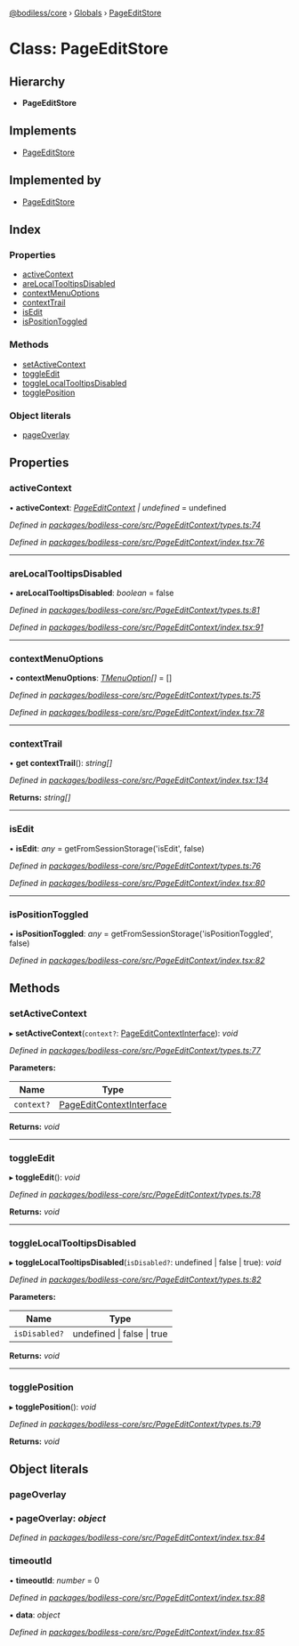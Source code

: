 [@bodiless/core](../README.md) › [Globals](../globals.md) › [PageEditStore](pageeditstore.md)

# Class: PageEditStore

## Hierarchy

* **PageEditStore**

## Implements

* [PageEditStore](pageeditstore.md)

## Implemented by

* [PageEditStore](pageeditstore.md)

## Index

### Properties

* [activeContext](pageeditstore.md#activecontext)
* [areLocalTooltipsDisabled](pageeditstore.md#arelocaltooltipsdisabled)
* [contextMenuOptions](pageeditstore.md#contextmenuoptions)
* [contextTrail](pageeditstore.md#contexttrail)
* [isEdit](pageeditstore.md#isedit)
* [isPositionToggled](pageeditstore.md#ispositiontoggled)

### Methods

* [setActiveContext](pageeditstore.md#setactivecontext)
* [toggleEdit](pageeditstore.md#toggleedit)
* [toggleLocalTooltipsDisabled](pageeditstore.md#togglelocaltooltipsdisabled)
* [togglePosition](pageeditstore.md#toggleposition)

### Object literals

* [pageOverlay](pageeditstore.md#pageoverlay)

## Properties

###  activeContext

• **activeContext**: *[PageEditContext](pageeditcontext.md) | undefined* = undefined

*Defined in [packages/bodiless-core/src/PageEditContext/types.ts:74](https://github.com/johnsonandjohnson/Bodiless-JS/blob/ad06710/packages/bodiless-core/src/PageEditContext/types.ts#L74)*

*Defined in [packages/bodiless-core/src/PageEditContext/index.tsx:76](https://github.com/johnsonandjohnson/Bodiless-JS/blob/ad06710/packages/bodiless-core/src/PageEditContext/index.tsx#L76)*

___

###  areLocalTooltipsDisabled

• **areLocalTooltipsDisabled**: *boolean* = false

*Defined in [packages/bodiless-core/src/PageEditContext/types.ts:81](https://github.com/johnsonandjohnson/Bodiless-JS/blob/ad06710/packages/bodiless-core/src/PageEditContext/types.ts#L81)*

*Defined in [packages/bodiless-core/src/PageEditContext/index.tsx:91](https://github.com/johnsonandjohnson/Bodiless-JS/blob/ad06710/packages/bodiless-core/src/PageEditContext/index.tsx#L91)*

___

###  contextMenuOptions

• **contextMenuOptions**: *[TMenuOption](../globals.md#tmenuoption)[]* = []

*Defined in [packages/bodiless-core/src/PageEditContext/types.ts:75](https://github.com/johnsonandjohnson/Bodiless-JS/blob/ad06710/packages/bodiless-core/src/PageEditContext/types.ts#L75)*

*Defined in [packages/bodiless-core/src/PageEditContext/index.tsx:78](https://github.com/johnsonandjohnson/Bodiless-JS/blob/ad06710/packages/bodiless-core/src/PageEditContext/index.tsx#L78)*

___

###  contextTrail

• **get contextTrail**(): *string[]*

*Defined in [packages/bodiless-core/src/PageEditContext/index.tsx:134](https://github.com/johnsonandjohnson/Bodiless-JS/blob/ad06710/packages/bodiless-core/src/PageEditContext/index.tsx#L134)*

**Returns:** *string[]*

___

###  isEdit

• **isEdit**: *any* = getFromSessionStorage('isEdit', false)

*Defined in [packages/bodiless-core/src/PageEditContext/types.ts:76](https://github.com/johnsonandjohnson/Bodiless-JS/blob/ad06710/packages/bodiless-core/src/PageEditContext/types.ts#L76)*

*Defined in [packages/bodiless-core/src/PageEditContext/index.tsx:80](https://github.com/johnsonandjohnson/Bodiless-JS/blob/ad06710/packages/bodiless-core/src/PageEditContext/index.tsx#L80)*

___

###  isPositionToggled

• **isPositionToggled**: *any* = getFromSessionStorage('isPositionToggled', false)

*Defined in [packages/bodiless-core/src/PageEditContext/index.tsx:82](https://github.com/johnsonandjohnson/Bodiless-JS/blob/ad06710/packages/bodiless-core/src/PageEditContext/index.tsx#L82)*

## Methods

###  setActiveContext

▸ **setActiveContext**(`context?`: [PageEditContextInterface](../interfaces/pageeditcontextinterface.md)): *void*

*Defined in [packages/bodiless-core/src/PageEditContext/types.ts:77](https://github.com/johnsonandjohnson/Bodiless-JS/blob/ad06710/packages/bodiless-core/src/PageEditContext/types.ts#L77)*

**Parameters:**

Name | Type |
------ | ------ |
`context?` | [PageEditContextInterface](../interfaces/pageeditcontextinterface.md) |

**Returns:** *void*

___

###  toggleEdit

▸ **toggleEdit**(): *void*

*Defined in [packages/bodiless-core/src/PageEditContext/types.ts:78](https://github.com/johnsonandjohnson/Bodiless-JS/blob/ad06710/packages/bodiless-core/src/PageEditContext/types.ts#L78)*

**Returns:** *void*

___

###  toggleLocalTooltipsDisabled

▸ **toggleLocalTooltipsDisabled**(`isDisabled?`: undefined | false | true): *void*

*Defined in [packages/bodiless-core/src/PageEditContext/types.ts:82](https://github.com/johnsonandjohnson/Bodiless-JS/blob/ad06710/packages/bodiless-core/src/PageEditContext/types.ts#L82)*

**Parameters:**

Name | Type |
------ | ------ |
`isDisabled?` | undefined &#124; false &#124; true |

**Returns:** *void*

___

###  togglePosition

▸ **togglePosition**(): *void*

*Defined in [packages/bodiless-core/src/PageEditContext/types.ts:79](https://github.com/johnsonandjohnson/Bodiless-JS/blob/ad06710/packages/bodiless-core/src/PageEditContext/types.ts#L79)*

**Returns:** *void*

## Object literals

###  pageOverlay

### ▪ **pageOverlay**: *object*

*Defined in [packages/bodiless-core/src/PageEditContext/index.tsx:84](https://github.com/johnsonandjohnson/Bodiless-JS/blob/ad06710/packages/bodiless-core/src/PageEditContext/index.tsx#L84)*

###  timeoutId

• **timeoutId**: *number* = 0

*Defined in [packages/bodiless-core/src/PageEditContext/index.tsx:88](https://github.com/johnsonandjohnson/Bodiless-JS/blob/ad06710/packages/bodiless-core/src/PageEditContext/index.tsx#L88)*

▪ **data**: *object*

*Defined in [packages/bodiless-core/src/PageEditContext/index.tsx:85](https://github.com/johnsonandjohnson/Bodiless-JS/blob/ad06710/packages/bodiless-core/src/PageEditContext/index.tsx#L85)*
